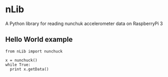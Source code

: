 # nLib
A Python library for reading nunchuk accelerometer data on RaspberryPi 3

## Hello World example
``` 
from nLib import nunchuck

x = nunchuck()
while True:
  print x.getData()
```
